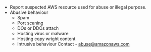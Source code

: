 
- Report suspected AWS resource used for abuse or illegal purpose.
- Abusive behaviour
  - Spam 
  - Port scaning
  - DOs or DDOs attach
  - Hosting virus or malware
  - Hosting copy wright content 
  - Intrusive behaviour 
Contact - abuse@amazonaws.com
